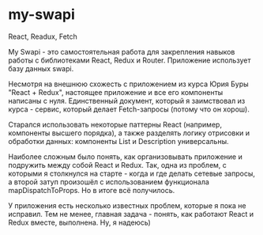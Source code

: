 # my-swapi
React, Readux, Fetch

My Swapi - это самостоятельная работа для закрепления навыков работы с библиотеками React, Redux и Router. Приложение использует базу данных swapi.

Несмотря на внешнюю схожесть с приложением из курса Юрия Буры "React + Redux", настоящее приложение и все его компоненты написаны с нуля. Единственный документ, который я заимствовал из курса - сервис, который делает Fetch-запросы (потому что он хорош).

Старался использовать некоторые паттерны React (например, компоненты высшего порядка), а также разделять логику отрисовки и обработки данных: компоненты List и Description универсальны.

Наиболее сложным было понять, как организовывать приложение и подружить между собой React и Redux.
Так, одна из проблем, с которыми я столкнулся на старте - когда и где делать сетевые запросы, а второй затуп произошёл с использованием функционала mapDispatchToProps. Но в итоге всё получилось.

У приложения есть несколько известных проблем, которые я пока не исправил. Тем не менее, главная задача - понять, как работают React и Redux вместе, выполнена. Ну, я надеюсь)